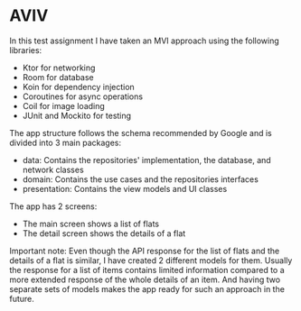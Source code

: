 # AVIV
In this test assignment I have taken an MVI approach using the following libraries:
- Ktor for networking
- Room for database
- Koin for dependency injection
- Coroutines for async operations
- Coil for image loading
- JUnit and Mockito for testing

The app structure follows the schema recommended by Google and is divided into 3 main packages:
- data: Contains the repositories' implementation, the database, and network classes
- domain: Contains the use cases and the repositories interfaces
- presentation: Contains the view models and UI classes

The app has 2 screens:
- The main screen shows a list of flats
- The detail screen shows the details of a flat

Important note:
Even though the API response for the list of flats and the details of a flat is similar, 
I have created 2 different models for them. Usually the response for a list of items contains 
limited information compared to a more extended response of the whole details of an item. 
And having two separate sets of models makes the app ready for such an approach in the future. 